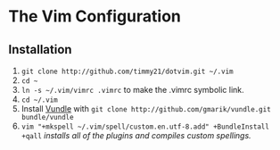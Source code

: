 # The Vim Configuration

## Installation

1. `git clone http://github.com/timmy21/dotvim.git ~/.vim`
2. `cd ~`
3. `ln -s ~/.vim/vimrc .vimrc` to make the .vimrc symbolic link.
4. `cd ~/.vim`
5. Install [Vundle](https://github.com/gmarik/vundle) with `git clone
   http://github.com/gmarik/vundle.git bundle/vundle`
6. `vim "+mkspell ~/.vim/spell/custom.en.utf-8.add" +BundleInstall +qall`
_installs all of the plugins and compiles custom spellings._
